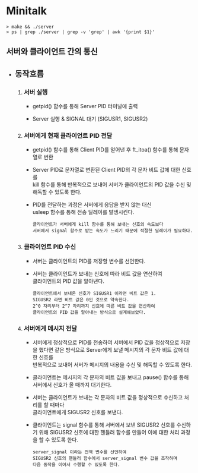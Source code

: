 # Minitalk

	> make && ./server
	> ps | grep ./server | grep -v 'grep' | awk '{print $1}'

## 서버와 클라이언트 간의 통신

- ## 동작흐름 
	1. ### 서버 실행
		-	getpid() 함수를 통해 Server PID 터미널에 출력  

		-	Server 실행 & SIGNAL 대기 (SIGUSR1, SIGUSR2)

	2. ### 서버에게 현재 클라이언트 PID 전달
		-	getpid() 함수를 통해 Client PID를 얻어낸 후 
			ft_itoa() 함수를 통해 문자열로 변환
		
		-	Server PID로 문자열로 변환된 Client PID의 각 문자 비트 값에 대한 신호를   
			kill 함수를 통해 반복적으로 보내어 서버가 클라이언트의 PID 값을 수신 및 해독할 수 있도록 한다.   

		-	PID를 전달하는 과정은 서버에게 응답을 받지 않는 대신  
			usleep 함수를 통해 전송 딜레이를 발생시킨다.
		
				클라이언트가 서버에게 kill 함수를 통해 보내는 신호의 속도보다 
				서버에서 signal 함수로 받는 속도가 느리기 때문에 적절한 딜레이가 필요하다. 

	3. ### 클라이언트 PID 수신
		-	서버는 클라이언트의 PID를 저장할 변수를 선언한다.

		-	서버는 클라이언트가 보내는 신호에 따라 비트 값을 연산하여  
			클라이언트의 PID 값을 알아낸다.

				클라이언트에서 보내온 신호가 SIGUSR1 이라면 비트 값은 1.
				SIGUSR2 라면 비트 값은 0인 것으로 약속한다.
				2^0 자리부터 2^7 자리까지 신호에 따른 비트 값을 연산하여
				클라이언트의 PID 값을 알아내는 방식으로 설계해보았다.

	2. ### 서버에게 메시지 전달 
		-	서버에게 정상적으로 PID를 전송하여 서버에서 PID 값을 정상적으로 저장을 했다면 
			같은 방식으로 Server에게 보낼 메시지의 각 문자 비트 값에 대한 신호를  
			반복적으로 보내어 서버가 메시지의 내용을 수신 및 해독할 수 있도록 한다.   

		-	클라이언트는 메시지의 각 문자의 비트 값을 보내고 pause() 함수를 통해 
			서버에서 신호가 올 때까지 대기한다.

		-	서버는 클라이언트가 보내는 각 문자의 비트 값을 정상적으로 수신하고 처리를 할 때마다   
			클라이언트에게 SIGUSR2 신호를 보낸다.

		-	클라이언트는 signal 함수를 통해 서버에서 보낸 SIGUSR2 신호를 수신하기 위해
			SIGUSR2 신호에 대한 핸들러 함수를 만들어 이에 대한 처리 과정을 할 수 있도록 한다.

				server_signal 이라는 전역 변수를 선언하여
				SIGUSR2 신호의 핸들러 함수에서 server_signal 변수 값을 조작하며
				다음 동작을 이어서 수행할 수 있도록 한다.

